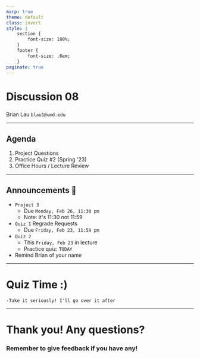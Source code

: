 ```yaml
---
marp: true
theme: default
class: invert
style: |
    section {
        font-size: 180%;
    }
    footer {
        font-size: .6em;
    }
paginate: true
---
```

<!-- 
_paginate: false
_class: invert
-->

# <!--fit--> Discussion 08
<!-- 
_footer: "Credits to Adit Bala for his Marp template"
-->

### 

Brian Lau
`blau1@umd.edu`

---
## Agenda
<!-- 
_footer: "Slides available at [`beelau.vercel.app`](https://beelau.vercel.app)"
-->
1. Project Questions 
2. Practice Quiz #2 (Spring '23)
3. Office Hours / Lecture Review
---
## Announcements :mega:
- `Project 3`
    - Due `Monday, Feb 26, 11:30 pm` 
    - Note: it's 11:30 not 11:59 
- `Quiz 1` Regrade Requests
    - Due `Friday, Feb 23, 11:59 pm`
- `Quiz 2` 
    - This `Friday, Feb 23` in lecture
    - Practice quiz: `TODAY`
- Remind Brian of your name
---
# Quiz Time :) 
    -Take it seriously! I'll go over it after
---
# Thank you! Any questions?

### Remember to give feedback if you have any!

